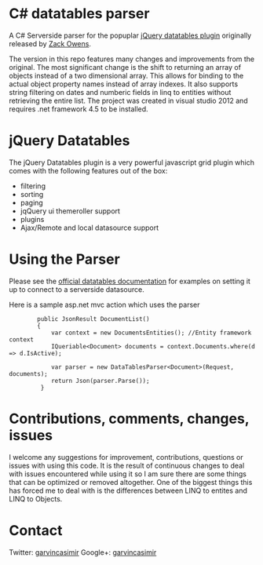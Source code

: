 C# datatables parser
========================

A C# Serverside parser for the popuplar [jQuery datatables plugin](http://www.datatables.net) originally released by [Zack Owens](http://weblogs.asp.net/zowens/archive/2010/01/19/jquery-datatables-plugin-meets-c.aspx).

The version in this repo features many changes and improvements from the original. 
The most significant change is the shift to returning an array of objects instead of a two dimensional array. 
This allows for binding to the actual object property names instead of array indexes. It also supports string filtering on dates and numberic fields in linq to entities without retrieving the entire list. The project was created in visual studio 2012 and requires .net framework 4.5 to be installed.

jQuery Datatables
========================

The jQuery Datatables plugin is a very powerful javascript grid plugin which comes with the following features out of the box:

* filtering
* sorting
* paging
* jqQuery ui themeroller support
* plugins  
* Ajax/Remote and local datasource support

Using the Parser
========================

Please see the [official datatables documentation](http://datatables.net/release-datatables/examples/data_sources/server_side.html) for examples on setting it up to connect to a serverside datasource.

Here is a sample asp.net mvc action which uses the parser

            public JsonResult DocumentList()
            {
            	var context = new DocumentsEntities(); //Entity framework context
                IQueriable<Document> documents = context.Documents.where(d => d.IsActive);

            	var parser = new DataTablesParser<Document>(Request, documents);
            	return Json(parser.Parse());
             }

 

Contributions, comments, changes, issues
========================

I welcome any suggestions for improvement, contributions, questions or issues with using this code. 
It is the result of continuous changes to deal with issues encountered while using it so I am sure there are some things that can be 
optimized or removed altogether. One of the biggest things this has forced me to deal with is the differences between LINQ to entites and LINQ to Objects.

Contact 
========================
Twitter: [garvincasimir](https://twitter.com/garvincasimir)
Google+: [garvincasimir](https://plus.google.com/100137710586918559017)
